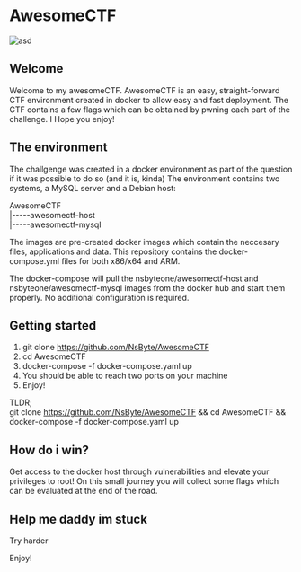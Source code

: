 # AwesomeCTF

![asd](https://images.deepai.org/art-image/641133ca6e0b4225a309d03edadbd3dc/capture-the-flag-0a2df9.jpg)

## Welcome
Welcome to my awesomeCTF. AwesomeCTF is an easy, straight-forward CTF environment created in docker to allow easy and fast deployment.
The CTF contains a few flags which can be obtained by pwning each part of the challenge.
I Hope you enjoy!

## The environment
The challgenge was created in a docker environment as part of the question if it was possible to do so (and it is, kinda)
The environment contains two systems, a MySQL server and a Debian host:

AwesomeCTF   
    |-----awesomectf-host   
    |-----awesomectf-mysql   

The images are pre-created docker images which contain the neccesary files, applications and data.
This repository contains the docker-compose.yml files for both x86/x64 and ARM.

The docker-compose will pull the nsbyteone/awesomectf-host and nsbyteone/awesomectf-mysql images from the docker hub and start them properly.
No additional configuration is required.

## Getting started
1. git clone https://github.com/NsByte/AwesomeCTF
2. cd AwesomeCTF
3. docker-compose -f docker-compose.yaml up
4. You should be able to reach two ports on your machine
5. Enjoy!

TLDR;   
git clone https://github.com/NsByte/AwesomeCTF && cd AwesomeCTF && docker-compose -f docker-compose.yaml up

## How do i win?
Get access to the docker host through vulnerabilities and elevate your privileges to root!
On this small journey you will collect some flags which can be evaluated at the end of the road.

## Help me daddy im stuck
Try harder

Enjoy!
